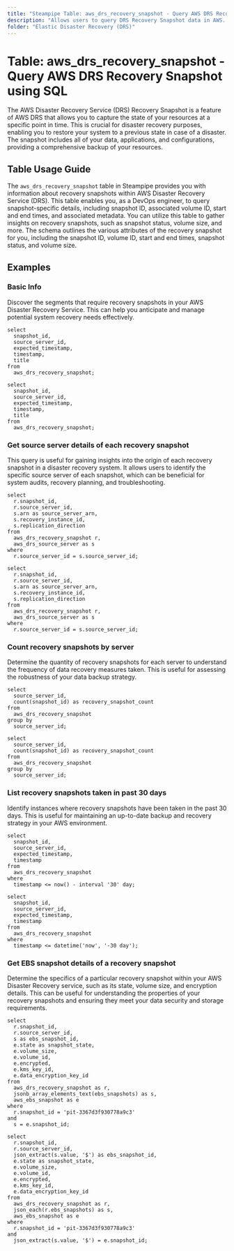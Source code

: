 ```yaml
---
title: "Steampipe Table: aws_drs_recovery_snapshot - Query AWS DRS Recovery Snapshot using SQL"
description: "Allows users to query DRS Recovery Snapshot data in AWS. It provides information about recovery snapshots within AWS Disaster Recovery Service (DRS). This table can be used to gather insights on recovery snapshots, including their details, associated metadata, and more."
folder: "Elastic Disaster Recovery (DRS)"
---
```


# Table: aws_drs_recovery_snapshot - Query AWS DRS Recovery Snapshot using SQL

The AWS Disaster Recovery Service (DRS) Recovery Snapshot is a feature of AWS DRS that allows you to capture the state of your resources at a specific point in time. This is crucial for disaster recovery purposes, enabling you to restore your system to a previous state in case of a disaster. The snapshot includes all of your data, applications, and configurations, providing a comprehensive backup of your resources.

## Table Usage Guide

The `aws_drs_recovery_snapshot` table in Steampipe provides you with information about recovery snapshots within AWS Disaster Recovery Service (DRS). This table enables you, as a DevOps engineer, to query snapshot-specific details, including snapshot ID, associated volume ID, start and end times, and associated metadata. You can utilize this table to gather insights on recovery snapshots, such as snapshot status, volume size, and more. The schema outlines the various attributes of the recovery snapshot for you, including the snapshot ID, volume ID, start and end times, snapshot status, and volume size.

## Examples

### Basic Info
Discover the segments that require recovery snapshots in your AWS Disaster Recovery Service. This can help you anticipate and manage potential system recovery needs effectively.

```sql+postgres
select
  snapshot_id,
  source_server_id,
  expected_timestamp,
  timestamp,
  title
from
  aws_drs_recovery_snapshot;
```

```sql+sqlite
select
  snapshot_id,
  source_server_id,
  expected_timestamp,
  timestamp,
  title
from
  aws_drs_recovery_snapshot;
```

### Get source server details of each recovery snapshot
This query is useful for gaining insights into the origin of each recovery snapshot in a disaster recovery system. It allows users to identify the specific source server of each snapshot, which can be beneficial for system audits, recovery planning, and troubleshooting.

```sql+postgres
select
  r.snapshot_id,
  r.source_server_id,
  s.arn as source_server_arn,
  s.recovery_instance_id,
  s.replication_direction
from
  aws_drs_recovery_snapshot r,
  aws_drs_source_server as s
where
  r.source_server_id = s.source_server_id;
```

```sql+sqlite
select
  r.snapshot_id,
  r.source_server_id,
  s.arn as source_server_arn,
  s.recovery_instance_id,
  s.replication_direction
from
  aws_drs_recovery_snapshot r,
  aws_drs_source_server as s
where
  r.source_server_id = s.source_server_id;
```

### Count recovery snapshots by server
Determine the quantity of recovery snapshots for each server to understand the frequency of data recovery measures taken. This is useful for assessing the robustness of your data backup strategy.

```sql+postgres
select
  source_server_id,
  count(snapshot_id) as recovery_snapshot_count
from
  aws_drs_recovery_snapshot
group by
  source_server_id;
```

```sql+sqlite
select
  source_server_id,
  count(snapshot_id) as recovery_snapshot_count
from
  aws_drs_recovery_snapshot
group by
  source_server_id;
```

### List recovery snapshots taken in past 30 days
Identify instances where recovery snapshots have been taken in the past 30 days. This is useful for maintaining an up-to-date backup and recovery strategy in your AWS environment.

```sql+postgres
select
  snapshot_id,
  source_server_id,
  expected_timestamp,
  timestamp
from
  aws_drs_recovery_snapshot
where
  timestamp <= now() - interval '30' day;
```

```sql+sqlite
select
  snapshot_id,
  source_server_id,
  expected_timestamp,
  timestamp
from
  aws_drs_recovery_snapshot
where
  timestamp <= datetime('now', '-30 day');
```

### Get EBS snapshot details of a recovery snapshot
Determine the specifics of a particular recovery snapshot within your AWS Disaster Recovery service, such as its state, volume size, and encryption details. This can be useful for understanding the properties of your recovery snapshots and ensuring they meet your data security and storage requirements.

```sql+postgres
select
  r.snapshot_id,
  r.source_server_id,
  s as ebs_snapshot_id,
  e.state as snapshot_state,
  e.volume_size,
  e.volume_id,
  e.encrypted,
  e.kms_key_id,
  e.data_encryption_key_id
from
  aws_drs_recovery_snapshot as r,
  jsonb_array_elements_text(ebs_snapshots) as s,
  aws_ebs_snapshot as e
where
  r.snapshot_id = 'pit-3367d3f930778a9c3'
and
  s = e.snapshot_id;
```

```sql+sqlite
select
  r.snapshot_id,
  r.source_server_id,
  json_extract(s.value, '$') as ebs_snapshot_id,
  e.state as snapshot_state,
  e.volume_size,
  e.volume_id,
  e.encrypted,
  e.kms_key_id,
  e.data_encryption_key_id
from
  aws_drs_recovery_snapshot as r,
  json_each(r.ebs_snapshots) as s,
  aws_ebs_snapshot as e
where
  r.snapshot_id = 'pit-3367d3f930778a9c3'
and
  json_extract(s.value, '$') = e.snapshot_id;
```